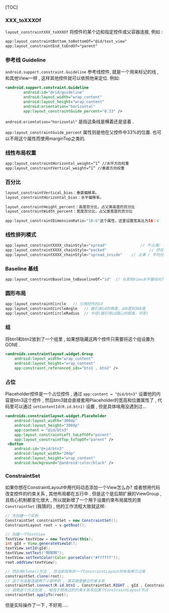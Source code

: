 [TOC]

### XXX_toXXXOf

`layout_constraintXXX_toXXXOf` 将控件的某个边和指定控件或父容器连接, 例如 : 

```xml
app:layout_constraintBottom_toBottomOf="@id/text_view"
app:layout_constraintEnd_toEndOf="parent"
```



### 参考线  Guideline 

`android.support.constraint.Guideline` 参考线控件, 就是一个用来标记的线 , 和其他View一样 , 这样其他控件就可以依照他来定位. 例如:

```xml
<android.support.constraint.Guideline
        android:id="@+id/guideline"
        android:layout_width="wrap_content"
        android:layout_height="wrap_content"
        android:orientation="horizontal"
        app:layout_constraintGuide_percent="0.33" />
```

`android:orientation="horizontal"` 是指这条线是横着还是竖着 . 

`app:layout_constraintGuide_percent` 属性则是他在父控件中33%的位置. 也可以不用这个属性而使用marginTop之类的.



### 线性布局权重

```xml
app:layout_constraintHorizontal_weight=“1” //水平方向权重
app:layout_constraintVertical_weight=“1” //垂直方向权重
```



### 百分比

```java
layout_constraintVertical_bias：垂直偏移率。
layout_constraintHorizontal_bias：水平偏移率。
  
layout_constraintHeight_percent：高度百分比，占父类高度的百分比
layout_constraintWidth_percent：宽度百分比，占父类宽度的百分比
  
app:layout_constraintDimensionRatio="16:6"这个属性，这里设置宽高比为16：6
```



### 线性排列模式

```java
app:layout_constraintXXXX_chainStyle="spread" 				// 不占满/ 平局分布
app:layout_constraintXXXX_chainStyle="packed"					// 挤在一起
app:layout_constraintXXXX_chainStyle="spread_inside"	// 占满 / 平均分布
```



### Baseline 基线

```java
app:layout_constraintBaseline_toBaselineOf="id"  // 与其他View水平基线对齐
```



### 圆形布局

```java
app:layout_constraintCircle   // 引用控件的id
app:layout_constraintCircleAngle   // 据引用id的角度，从0度到360度
app:layout_constraintCircleRadius  // 半径(据引用id圆心的距离，可变)
```



### 组
将btn1和btn2放到了一个组里 , 如果想隐藏这两个控件只需要将这个组设置为GONE .
```xml
<androidx.constraintlayout.widget.Group
    android:layout_width="wrap_content"
    android:layout_height="wrap_content"
    app:constraint_referenced_ids="btn1 , btn2" />
```



### 占位

Placeholder控件是一个占位控件 , 通过 `app:content = "@id/btn3"` 设置他的内容是btn3这个控件 , 然后btn3就会直接套用Placeholder的宽高和位置属性了 , 代码里可以通过 `setContentId(R.id.btn1)` 设置 , 但是具体啥用没遇到过...

```xml
<androidx.constraintlayout.widget.Placeholder
    android:layout_width="300dp"
    android:layout_height="300dp"
    app:content = "@id/btn3"
    app:layout_constraintLeft_toLeftOf="parent"
    app:layout_constraintTop_toTopOf="parent" />
 <Button
    android:id="@+id/btn3"
    android:layout_width="20dp"
    android:layout_height="wrap_content"
    android:background="@android:color/black" />
```



### ConstraintSet

如果你想在ConstraintLayout中用代码动态添加一个View怎么办? 或者想用代码改变控件的约束关系 , 其他布局都在五行中 , 但是这个是后期扩展的ViewGroup , 且核心机制都变化很大 , 所以就新增了一个用于设置约束布局属性的类 `ConstraintSet` (我猜的) ,  他的工作流程大致就这样:

```java
// 先创建一个实例
ConstraintSet constraintSet = new ConstraintSet();
ConstraintLayout root = v.getRoot();

// 创建一个TextView
TextView textView = new TextView(this);
int gId = View.generateViewId();
textView.setId(gId);
textView.setText("啊啊啊");
textView.setTextColor(Color.parseColor("#ffffff"));
root.addView(textView);

// 然后用clone()方法 , 将当前现有的一个ConstraintLayout的布局拷贝过来
constraintSet.clone(root);
// 这个方法是连接两个小部件的 , 其实就是建立约束关系
constraintSet.connect(R.id.btn1 , ConstraintSet.RIGHT , gId , ConstraintSet.LEFT);
// 调用这个方法生效 , 相当于把改过的约束关系写回某个ConstraintLayout节点
constraintSet.applyTo(root);
```

但是实际操作了一下 , 不好用.....



